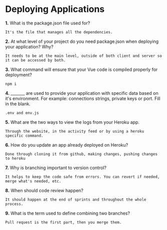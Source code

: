 # Deploying Applications

**1.** What is the package.json file used for?
<!-- enter you answer in the space below -->
```
It's the file that manages all the dependencies.
``` 
**2.** At what level of your project do you need package.json when deploying your application? Why?
<!-- enter you answer in the space below -->
```
It needs to be at the main level, outside of both client and server so it can be accessed by both.
```
**3.** What command will ensure that your Vue code is compiled properly for deployment?
<!-- enter you answer in the space below -->
```
npm i
```
**4.** _______ are used to provide your application with specific data based on it's environment. For example: connections strings, private keys or port. Fill in the blank.
<!-- enter you answer in the space below -->
```
.env and env.js
```
**5.** What are the two ways to view the logs from your Heroku app.
<!-- enter you answer in the space below -->
```
Through the website, in the activity feed or by using a heroku specific command.
```
**6.** How do you update an app already deployed on Heroku?
<!-- enter you answer in the space below -->
```
Done through cloning it from github, making changes, pushing changes to heroku 
```
**7.** Why is branching important to version control?
<!-- enter you answer in the space below -->
```
It helps to keep the code safe from errors. You can revert if needed, merge what's needed, etc.
```
**8.** When should code review happen?
<!-- enter you answer in the space below -->
```
It should happen at the end of sprints and throughout the whole process.
```
**9.** What is the term used to define combining two branches?
<!-- enter you answer in the space below -->
```
Pull request is the first part, then you merge them.
```